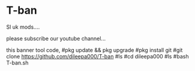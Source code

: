 # T-ban
Sl uk mods....

please subscribe our youtube channel...

this banner tool code,
     #pkg update && pkg upgrade
     #pkg install git
     #git clone https://github.com/dileepa000/T-ban
     #ls
     #cd dileepa000
     #ls
     #bash T-ban.sh
